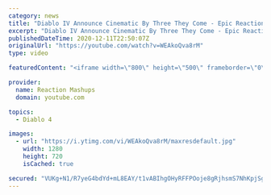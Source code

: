```yaml
---
category: news
title: "Diablo IV Announce Cinematic By Three They Come - Epic Reaction Mashup"
excerpt: "Diablo IV Announce Cinematic By Three They Come - Epic Reaction Mashup ▷ All WoW Cinematic Reaction Mashups ..."
publishedDateTime: 2020-12-11T22:50:07Z
originalUrl: "https://youtube.com/watch?v=WEAkoQva8rM"
type: video

featuredContent: "<iframe width=\"800\" height=\"500\" frameborder=\"0\" src=\"https://www.youtube.com/embed/WEAkoQva8rM\" allow=\"accelerometer; autoplay; encrypted-media; gyroscope; picture-in-picture\" allowfullscreen></iframe>"

provider:
  name: Reaction Mashups
  domain: youtube.com

topics:
  - Diablo 4

images:
  - url: "https://i.ytimg.com/vi/WEAkoQva8rM/maxresdefault.jpg"
    width: 1280
    height: 720
    isCached: true

secured: "VUKg+N1/R7yeG4bdYd+mL8EAY/t1vABIhgOHyRFFPOoje8gRjhsmS7NhKpjSgF2cyroRgla34VNBy/NXUsEt2N21z9xDPHmVe/Deo2g7qr5SyAW86Zmj1QQced1Xm7O8FTxg5WMnGAI4ScQt5HF5UPnCTdVjH86EmpgHbQ3I2yoQn92gjPTatfVCvK8b2T1JS4T3f8ZqCYVIZBc8ex3aqIBLZgGn3VdauBSryr/RRp8mYMiYeLmb0jDc0dzAG0dB2oP8w8vU+bBAhnECaqb5cprhlMdqsrvNrj6E34OI1JbFWDjyR7GJX+fc1UVG9vtlklT+PVg2LCM+azfcfZU2J/5Fyf8I9C6TiiIkmHKoixIZCxYUmKn6ILTJVQJWrj2keYuEGFiEqBJKE4kw2oMMzSWG5vz0oLqbzevd18h8XvFu6TGlQbz08/ytdgTJzsk+;zqtOuK2K3PRL18UMho3TsA=="
---
```


